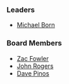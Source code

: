 ### Leaders

* [Michael Born](mailto:michael.born@owasp.org)

### Board Members
* [Zac Fowler](mailto:zac.fowler@owasp.org)
* [John Rogers](mailto:john.rogers@owasp.org)
* [Dave Pinos](mailto:dave.pinos@owasp.org)
